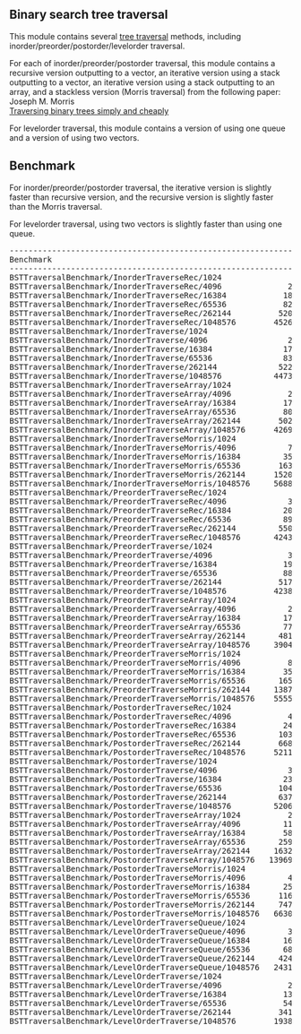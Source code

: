 ## Binary search tree traversal
This module contains several [tree traversal](https://en.wikipedia.org/wiki/Tree_traversal)
methods, including inorder/preorder/postorder/levelorder traversal.

For each of inorder/preorder/postorder traversal, this module contains a
recursive version outputting to a vector, an iterative version using a stack 
outputting to a vector, an iterative version using a stack outputting to an
array, and a stackless version (Morris traversal) from the following paper:  
Joseph M. Morris   
[Traversing binary trees simply and cheaply](https://doi.org/10.1016/0020-0190(79)90068-1)

For levelorder traversal, this module contains a version of using one queue and
a version of using two vectors.

## Benchmark
For inorder/preorder/postorder traversal, the iterative version is slightly
faster than recursive version, and the recursive version is slightly faster
than the Morris traversal.

For levelorder traversal, using two vectors is slightly faster than using one
queue.
<pre>
---------------------------------------------------------------------------------------------
Benchmark                                                      Time           CPU Iterations
---------------------------------------------------------------------------------------------
BSTTraversalBenchmark/InorderTraverseRec/1024               3492 ns       3491 ns     244641
BSTTraversalBenchmark/InorderTraverseRec/4096              28781 ns      28781 ns      24922
BSTTraversalBenchmark/InorderTraverseRec/16384            183796 ns     183762 ns       3853
BSTTraversalBenchmark/InorderTraverseRec/65536            828823 ns     828829 ns        843
BSTTraversalBenchmark/InorderTraverseRec/262144          5202040 ns    5201136 ns        133
BSTTraversalBenchmark/InorderTraverseRec/1048576        45261038 ns   45260936 ns         16
BSTTraversalBenchmark/InorderTraverse/1024                  3130 ns       3130 ns     226829
BSTTraversalBenchmark/InorderTraverse/4096                 28008 ns      28008 ns      25247
BSTTraversalBenchmark/InorderTraverse/16384               178937 ns     178904 ns       3856
BSTTraversalBenchmark/InorderTraverse/65536               837242 ns     837246 ns        849
BSTTraversalBenchmark/InorderTraverse/262144             5223029 ns    5222139 ns        136
BSTTraversalBenchmark/InorderTraverse/1048576           44734599 ns   44735026 ns         16
BSTTraversalBenchmark/InorderTraverseArray/1024             2541 ns       2540 ns     280949
BSTTraversalBenchmark/InorderTraverseArray/4096            28349 ns      28349 ns      24921
BSTTraversalBenchmark/InorderTraverseArray/16384          176276 ns     176246 ns       3954
BSTTraversalBenchmark/InorderTraverseArray/65536          802140 ns     802138 ns        864
BSTTraversalBenchmark/InorderTraverseArray/262144        5024183 ns    5022954 ns        100
BSTTraversalBenchmark/InorderTraverseArray/1048576      42694556 ns   42694517 ns         17
BSTTraversalBenchmark/InorderTraverseMorris/1024            5692 ns       5691 ns     124817
BSTTraversalBenchmark/InorderTraverseMorris/4096           79411 ns      79411 ns       8746
BSTTraversalBenchmark/InorderTraverseMorris/16384         353573 ns     353516 ns       1990
BSTTraversalBenchmark/InorderTraverseMorris/65536        1635935 ns    1635950 ns        412
BSTTraversalBenchmark/InorderTraverseMorris/262144      15205710 ns   15203376 ns         50
BSTTraversalBenchmark/InorderTraverseMorris/1048576     56886181 ns   56876534 ns         12
BSTTraversalBenchmark/PreorderTraverseRec/1024              4791 ns       4791 ns     149068
BSTTraversalBenchmark/PreorderTraverseRec/4096             37224 ns      37223 ns      18703
BSTTraversalBenchmark/PreorderTraverseRec/16384           202429 ns     202395 ns       3391
BSTTraversalBenchmark/PreorderTraverseRec/65536           892047 ns     892046 ns        802
BSTTraversalBenchmark/PreorderTraverseRec/262144         5507057 ns    5507107 ns        130
BSTTraversalBenchmark/PreorderTraverseRec/1048576       42431958 ns   42432233 ns         16
BSTTraversalBenchmark/PreorderTraverse/1024                 3511 ns       3510 ns     223674
BSTTraversalBenchmark/PreorderTraverse/4096                30877 ns      30877 ns      22951
BSTTraversalBenchmark/PreorderTraverse/16384              198861 ns     198829 ns       3571
BSTTraversalBenchmark/PreorderTraverse/65536              884202 ns     884206 ns        788
BSTTraversalBenchmark/PreorderTraverse/262144            5170358 ns    5169336 ns        136
BSTTraversalBenchmark/PreorderTraverse/1048576          42383647 ns   42383724 ns         17
BSTTraversalBenchmark/PreorderTraverseArray/1024            2406 ns       2405 ns     291690
BSTTraversalBenchmark/PreorderTraverseArray/4096           26807 ns      26807 ns      26320
BSTTraversalBenchmark/PreorderTraverseArray/16384         171845 ns     171816 ns       4079
BSTTraversalBenchmark/PreorderTraverseArray/65536         779200 ns     779203 ns        896
BSTTraversalBenchmark/PreorderTraverseArray/262144       4818490 ns    4817593 ns        136
BSTTraversalBenchmark/PreorderTraverseArray/1048576     39046686 ns   39046633 ns         18
BSTTraversalBenchmark/PreorderTraverseMorris/1024           5188 ns       5188 ns     128898
BSTTraversalBenchmark/PreorderTraverseMorris/4096          80941 ns      80941 ns       8600
BSTTraversalBenchmark/PreorderTraverseMorris/16384        358693 ns     358696 ns       1998
BSTTraversalBenchmark/PreorderTraverseMorris/65536       1653159 ns    1653172 ns        418
BSTTraversalBenchmark/PreorderTraverseMorris/262144     13871519 ns   13869180 ns         50
BSTTraversalBenchmark/PreorderTraverseMorris/1048576    55559274 ns   55549681 ns         12
BSTTraversalBenchmark/PostorderTraverseRec/1024             6240 ns       6240 ns     109491
BSTTraversalBenchmark/PostorderTraverseRec/4096            48035 ns      48027 ns      14392
BSTTraversalBenchmark/PostorderTraverseRec/16384          245671 ns     245673 ns       2847
BSTTraversalBenchmark/PostorderTraverseRec/65536         1036949 ns    1036762 ns        677
BSTTraversalBenchmark/PostorderTraverseRec/262144        6684708 ns    6684752 ns        103
BSTTraversalBenchmark/PostorderTraverseRec/1048576      52119910 ns   52119755 ns         13
BSTTraversalBenchmark/PostorderTraverse/1024                3477 ns       3476 ns     187000
BSTTraversalBenchmark/PostorderTraverse/4096               37758 ns      37758 ns      18695
BSTTraversalBenchmark/PostorderTraverse/16384             234786 ns     234745 ns       2966
BSTTraversalBenchmark/PostorderTraverse/65536            1045395 ns    1045398 ns        675
BSTTraversalBenchmark/PostorderTraverse/262144           6378509 ns    6377405 ns        108
BSTTraversalBenchmark/PostorderTraverse/1048576         52069387 ns   52059511 ns         13
BSTTraversalBenchmark/PostorderTraverseArray/1024          28194 ns      28177 ns      24990
BSTTraversalBenchmark/PostorderTraverseArray/4096         118343 ns     118297 ns       5840
BSTTraversalBenchmark/PostorderTraverseArray/16384        585504 ns     585449 ns       1167
BSTTraversalBenchmark/PostorderTraverseArray/65536       2597653 ns    2597592 ns        269
BSTTraversalBenchmark/PostorderTraverseArray/262144     16324130 ns   16323881 ns         43
BSTTraversalBenchmark/PostorderTraverseArray/1048576   139693343 ns  139669505 ns          5
BSTTraversalBenchmark/PostorderTraverseMorris/1024          3457 ns       3457 ns     198870
BSTTraversalBenchmark/PostorderTraverseMorris/4096         41366 ns      41359 ns      17034
BSTTraversalBenchmark/PostorderTraverseMorris/16384       255057 ns     255058 ns       2759
BSTTraversalBenchmark/PostorderTraverseMorris/65536      1160562 ns    1160354 ns        605
BSTTraversalBenchmark/PostorderTraverseMorris/262144     7475008 ns    7474369 ns         97
BSTTraversalBenchmark/PostorderTraverseMorris/1048576   66301827 ns   66301101 ns         11
BSTTraversalBenchmark/LevelOrderTraverseQueue/1024          3008 ns       3007 ns     226894
BSTTraversalBenchmark/LevelOrderTraverseQueue/4096         30444 ns      30444 ns      22662
BSTTraversalBenchmark/LevelOrderTraverseQueue/16384       165391 ns     165364 ns       4230
BSTTraversalBenchmark/LevelOrderTraverseQueue/65536       684105 ns     684106 ns       1035
BSTTraversalBenchmark/LevelOrderTraverseQueue/262144     4241047 ns    4240517 ns        168
BSTTraversalBenchmark/LevelOrderTraverseQueue/1048576   24315947 ns   24315706 ns         29
BSTTraversalBenchmark/LevelOrderTraverse/1024               2910 ns       2910 ns     246021
BSTTraversalBenchmark/LevelOrderTraverse/4096              23407 ns      23407 ns      29484
BSTTraversalBenchmark/LevelOrderTraverse/16384            134874 ns     134851 ns       5257
BSTTraversalBenchmark/LevelOrderTraverse/65536            547625 ns     547624 ns       1287
BSTTraversalBenchmark/LevelOrderTraverse/262144          3414172 ns    3414162 ns        208
BSTTraversalBenchmark/LevelOrderTraverse/1048576        19387118 ns   19387026 ns         36
</pre>
